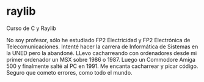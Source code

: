 # raylib
Curso de C y Raylib

No soy profesor, sólo he estudiado FP2 Electricidad y FP2 Electrónica de Telecomunicaciones.
Intenté hacer la carrera de Informática de Sistemas en la UNED pero la abandoné.
LLevo cacharreando con ordenadores desde mi primer ordenador un MSX sobre 1986 o 1987.
Luego un Commodore Amiga 500 y finalmente salté al PC en 1991.
Me encanta cacharrear y picar código.
Seguro que cometo errores, como todo el mundo.
